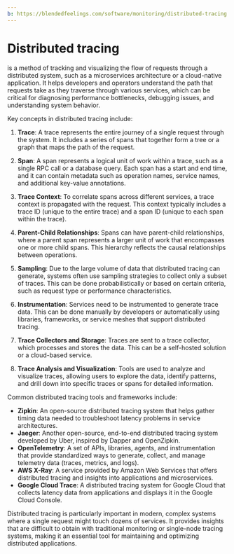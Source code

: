 ```yaml
---
b: https://blendedfeelings.com/software/monitoring/distributed-tracing.md
---
```


# Distributed tracing 
is a method of tracking and visualizing the flow of requests through a distributed system, such as a microservices architecture or a cloud-native application. It helps developers and operators understand the path that requests take as they traverse through various services, which can be critical for diagnosing performance bottlenecks, debugging issues, and understanding system behavior.

Key concepts in distributed tracing include:

1. **Trace**: A trace represents the entire journey of a single request through the system. It includes a series of spans that together form a tree or a graph that maps the path of the request.

2. **Span**: A span represents a logical unit of work within a trace, such as a single RPC call or a database query. Each span has a start and end time, and it can contain metadata such as operation names, service names, and additional key-value annotations.

3. **Trace Context**: To correlate spans across different services, a trace context is propagated with the request. This context typically includes a trace ID (unique to the entire trace) and a span ID (unique to each span within the trace).

4. **Parent-Child Relationships**: Spans can have parent-child relationships, where a parent span represents a larger unit of work that encompasses one or more child spans. This hierarchy reflects the causal relationships between operations.

5. **Sampling**: Due to the large volume of data that distributed tracing can generate, systems often use sampling strategies to collect only a subset of traces. This can be done probabilistically or based on certain criteria, such as request type or performance characteristics.

6. **Instrumentation**: Services need to be instrumented to generate trace data. This can be done manually by developers or automatically using libraries, frameworks, or service meshes that support distributed tracing.

7. **Trace Collectors and Storage**: Traces are sent to a trace collector, which processes and stores the data. This can be a self-hosted solution or a cloud-based service.

8. **Trace Analysis and Visualization**: Tools are used to analyze and visualize traces, allowing users to explore the data, identify patterns, and drill down into specific traces or spans for detailed information.

Common distributed tracing tools and frameworks include:

- **Zipkin**: An open-source distributed tracing system that helps gather timing data needed to troubleshoot latency problems in service architectures.
- **Jaeger**: Another open-source, end-to-end distributed tracing system developed by Uber, inspired by Dapper and OpenZipkin.
- **OpenTelemetry**: A set of APIs, libraries, agents, and instrumentation that provide standardized ways to generate, collect, and manage telemetry data (traces, metrics, and logs).
- **AWS X-Ray**: A service provided by Amazon Web Services that offers distributed tracing and insights into applications and microservices.
- **Google Cloud Trace**: A distributed tracing system for Google Cloud that collects latency data from applications and displays it in the Google Cloud Console.

Distributed tracing is particularly important in modern, complex systems where a single request might touch dozens of services. It provides insights that are difficult to obtain with traditional monitoring or single-node tracing systems, making it an essential tool for maintaining and optimizing distributed applications.